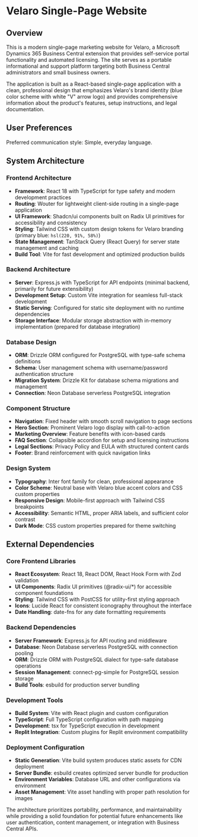 # Velaro Single-Page Website

## Overview

This is a modern single-page marketing website for Velaro, a Microsoft Dynamics 365 Business Central extension that provides self-service portal functionality and automated licensing. The site serves as a portable informational and support platform targeting both Business Central administrators and small business owners.

The application is built as a React-based single-page application with a clean, professional design that emphasizes Velaro's brand identity (blue color scheme with white "V" arrow logo) and provides comprehensive information about the product's features, setup instructions, and legal documentation.

## User Preferences

Preferred communication style: Simple, everyday language.

## System Architecture

### Frontend Architecture
- **Framework**: React 18 with TypeScript for type safety and modern development practices
- **Routing**: Wouter for lightweight client-side routing in a single-page application
- **UI Framework**: Shadcn/ui components built on Radix UI primitives for accessibility and consistency
- **Styling**: Tailwind CSS with custom design tokens for Velaro branding (primary blue: `hsl(220, 91%, 58%)`)
- **State Management**: TanStack Query (React Query) for server state management and caching
- **Build Tool**: Vite for fast development and optimized production builds

### Backend Architecture
- **Server**: Express.js with TypeScript for API endpoints (minimal backend, primarily for future extensibility)
- **Development Setup**: Custom Vite integration for seamless full-stack development
- **Static Serving**: Configured for static site deployment with no runtime dependencies
- **Storage Interface**: Modular storage abstraction with in-memory implementation (prepared for database integration)

### Database Design
- **ORM**: Drizzle ORM configured for PostgreSQL with type-safe schema definitions
- **Schema**: User management schema with username/password authentication structure
- **Migration System**: Drizzle Kit for database schema migrations and management
- **Connection**: Neon Database serverless PostgreSQL integration

### Component Structure
- **Navigation**: Fixed header with smooth scroll navigation to page sections
- **Hero Section**: Prominent Velaro logo display with call-to-action
- **Marketing Overview**: Feature benefits with icon-based cards
- **FAQ Section**: Collapsible accordion for setup and licensing instructions
- **Legal Sections**: Privacy Policy and EULA with structured content cards
- **Footer**: Brand reinforcement with quick navigation links

### Design System
- **Typography**: Inter font family for clean, professional appearance
- **Color Scheme**: Neutral base with Velaro blue accent colors and CSS custom properties
- **Responsive Design**: Mobile-first approach with Tailwind CSS breakpoints
- **Accessibility**: Semantic HTML, proper ARIA labels, and sufficient color contrast
- **Dark Mode**: CSS custom properties prepared for theme switching

## External Dependencies

### Core Frontend Libraries
- **React Ecosystem**: React 18, React DOM, React Hook Form with Zod validation
- **UI Components**: Radix UI primitives (@radix-ui/*) for accessible component foundations
- **Styling**: Tailwind CSS with PostCSS for utility-first styling approach
- **Icons**: Lucide React for consistent iconography throughout the interface
- **Date Handling**: date-fns for any date formatting requirements

### Backend Dependencies
- **Server Framework**: Express.js for API routing and middleware
- **Database**: Neon Database serverless PostgreSQL with connection pooling
- **ORM**: Drizzle ORM with PostgreSQL dialect for type-safe database operations
- **Session Management**: connect-pg-simple for PostgreSQL session storage
- **Build Tools**: esbuild for production server bundling

### Development Tools
- **Build System**: Vite with React plugin and custom configuration
- **TypeScript**: Full TypeScript configuration with path mapping
- **Development**: tsx for TypeScript execution in development
- **Replit Integration**: Custom plugins for Replit environment compatibility

### Deployment Configuration
- **Static Generation**: Vite build system produces static assets for CDN deployment
- **Server Bundle**: esbuild creates optimized server bundle for production
- **Environment Variables**: Database URL and other configurations via environment
- **Asset Management**: Vite asset handling with proper path resolution for images

The architecture prioritizes portability, performance, and maintainability while providing a solid foundation for potential future enhancements like user authentication, content management, or integration with Business Central APIs.